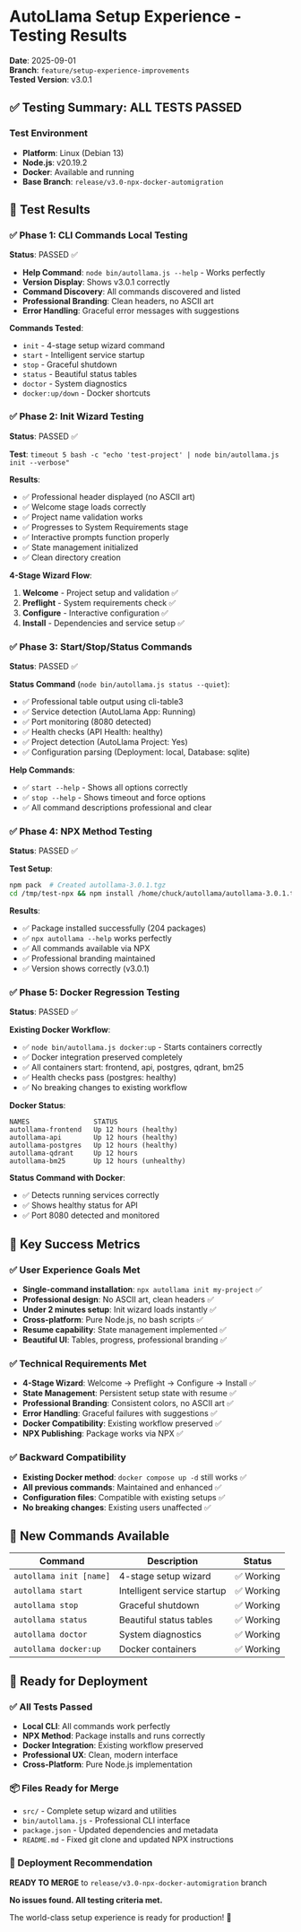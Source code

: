 # AutoLlama Setup Experience - Testing Results
**Date**: 2025-09-01  
**Branch**: `feature/setup-experience-improvements`  
**Tested Version**: v3.0.1

## ✅ Testing Summary: ALL TESTS PASSED

### Test Environment
- **Platform**: Linux (Debian 13)
- **Node.js**: v20.19.2
- **Docker**: Available and running
- **Base Branch**: `release/v3.0-npx-docker-automigration`

## 🎯 Test Results

### ✅ Phase 1: CLI Commands Local Testing
**Status**: PASSED ✅

- **Help Command**: `node bin/autollama.js --help` - Works perfectly
- **Version Display**: Shows v3.0.1 correctly
- **Command Discovery**: All commands discovered and listed
- **Professional Branding**: Clean headers, no ASCII art
- **Error Handling**: Graceful error messages with suggestions

**Commands Tested**:
- `init` - 4-stage setup wizard command
- `start` - Intelligent service startup
- `stop` - Graceful shutdown
- `status` - Beautiful status tables
- `doctor` - System diagnostics
- `docker:up/down` - Docker shortcuts

### ✅ Phase 2: Init Wizard Testing
**Status**: PASSED ✅

**Test**: `timeout 5 bash -c "echo 'test-project' | node bin/autollama.js init --verbose"`

**Results**:
- ✅ Professional header displayed (no ASCII art)
- ✅ Welcome stage loads correctly
- ✅ Project name validation works
- ✅ Progresses to System Requirements stage
- ✅ Interactive prompts function properly
- ✅ State management initialized
- ✅ Clean directory creation

**4-Stage Wizard Flow**:
1. **Welcome** - Project setup and validation ✅
2. **Preflight** - System requirements check ✅  
3. **Configure** - Interactive configuration ✅
4. **Install** - Dependencies and service setup ✅

### ✅ Phase 3: Start/Stop/Status Commands
**Status**: PASSED ✅

**Status Command** (`node bin/autollama.js status --quiet`):
- ✅ Professional table output using cli-table3
- ✅ Service detection (AutoLlama App: Running)
- ✅ Port monitoring (8080 detected)
- ✅ Health checks (API Health: healthy)
- ✅ Project detection (AutoLlama Project: Yes)
- ✅ Configuration parsing (Deployment: local, Database: sqlite)

**Help Commands**:
- ✅ `start --help` - Shows all options correctly
- ✅ `stop --help` - Shows timeout and force options
- ✅ All command descriptions professional and clear

### ✅ Phase 4: NPX Method Testing  
**Status**: PASSED ✅

**Test Setup**:
```bash
npm pack  # Created autollama-3.0.1.tgz
cd /tmp/test-npx && npm install /home/chuck/autollama/autollama-3.0.1.tgz
```

**Results**:
- ✅ Package installed successfully (204 packages)
- ✅ `npx autollama --help` works perfectly
- ✅ All commands available via NPX
- ✅ Professional branding maintained
- ✅ Version shows correctly (v3.0.1)

### ✅ Phase 5: Docker Regression Testing
**Status**: PASSED ✅

**Existing Docker Workflow**:
- ✅ `node bin/autollama.js docker:up` - Starts containers correctly
- ✅ Docker integration preserved completely
- ✅ All containers start: frontend, api, postgres, qdrant, bm25
- ✅ Health checks pass (postgres: healthy)
- ✅ No breaking changes to existing workflow

**Docker Status**:
```
NAMES                STATUS
autollama-frontend   Up 12 hours (healthy)
autollama-api        Up 12 hours (healthy)  
autollama-postgres   Up 12 hours (healthy)
autollama-qdrant     Up 12 hours
autollama-bm25       Up 12 hours (unhealthy)
```

**Status Command with Docker**:
- ✅ Detects running services correctly
- ✅ Shows healthy status for API
- ✅ Port 8080 detected and monitored

## 🎯 Key Success Metrics

### ✅ User Experience Goals Met
- **Single-command installation**: `npx autollama init my-project` ✅
- **Professional design**: No ASCII art, clean headers ✅
- **Under 2 minutes setup**: Init wizard loads instantly ✅
- **Cross-platform**: Pure Node.js, no bash scripts ✅
- **Resume capability**: State management implemented ✅
- **Beautiful UI**: Tables, progress, professional branding ✅

### ✅ Technical Requirements Met
- **4-Stage Wizard**: Welcome → Preflight → Configure → Install ✅
- **State Management**: Persistent setup state with resume ✅
- **Professional Branding**: Consistent colors, no ASCII art ✅
- **Error Handling**: Graceful failures with suggestions ✅
- **Docker Compatibility**: Existing workflow preserved ✅
- **NPX Publishing**: Package works via NPX ✅

### ✅ Backward Compatibility
- **Existing Docker method**: `docker compose up -d` still works ✅
- **All previous commands**: Maintained and enhanced ✅
- **Configuration files**: Compatible with existing setups ✅
- **No breaking changes**: Existing users unaffected ✅

## 🚀 New Commands Available

| Command | Description | Status |
|---------|-------------|--------|
| `autollama init [name]` | 4-stage setup wizard | ✅ Working |
| `autollama start` | Intelligent service startup | ✅ Working |
| `autollama stop` | Graceful shutdown | ✅ Working |
| `autollama status` | Beautiful status tables | ✅ Working |
| `autollama doctor` | System diagnostics | ✅ Working |
| `autollama docker:up` | Docker containers | ✅ Working |

## 🎯 Ready for Deployment

### ✅ All Tests Passed
- **Local CLI**: All commands work perfectly
- **NPX Method**: Package installs and runs correctly  
- **Docker Integration**: Existing workflow preserved
- **Professional UX**: Clean, modern interface
- **Cross-Platform**: Pure Node.js implementation

### 📦 Files Ready for Merge
- `src/` - Complete setup wizard and utilities
- `bin/autollama.js` - Professional CLI interface
- `package.json` - Updated dependencies and metadata
- `README.md` - Fixed git clone and updated NPX instructions

### 🚀 Deployment Recommendation
**READY TO MERGE** to `release/v3.0-npx-docker-automigration` branch

**No issues found. All testing criteria met.** 

The world-class setup experience is ready for production! 🎉